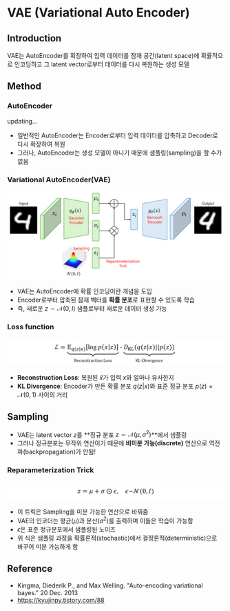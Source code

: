 # VAE (Variational Auto Encoder)
## Introduction
VAE는 AutoEncoder를 확장하여 입력 데이터를 잠재 공간(latent space)에 확률적으로 인코딩하고
그 latent vector로부터 데이터를 다시 복원하는 생성 모델
## Method
### AutoEncoder
updating...

- 일반적인 AutoEncoder는 Encoder로부터 입력 데이터를 압축하고 Decoder로 다시 확장하여 복원
- 그러나, AutoEncoder는 생성 모델이 아니기 때문에 샘플링(sampling)을 할 수가 없음

### Variational AutoEncoder(VAE)
![vae](/assets/VAE/vae.png)

- VAE는 AutoEncoder에 확률 인코딩이란 개념을 도입
- Encoder로부터 압축된 잠재 벡터를 **확률 분포**로 표현할 수 있도록 학습
- 즉, 새로운 $z\sim \mathcal{N}(0,I)$ 샘플로부터 새로운 데이터 생성 가능

### Loss function
![loss](/assets/VAE/loss.png)

- **Reconstruction Loss**: 복원된 $\hat{x}$가 입력 $x$와 얼마나 유사한지
- **KL Divergence**: Encoder가 만든 확률 분포 $q(z|x)$와 표준 정규 분포 $p(z)=\mathcal{N}(0,1)$ 사이의 거리

## Sampling
- VAE는 latent vector $z$를 **정규 분포 $z\sim \mathcal{N}(\mu, \sigma^2)$**에서 샘플링
- 그러나 정규분포는 무작위 연산이기 때문에 **비미분 가능(discrete)** 연산으로 역전파(backpropagation)가 안됨!

### Reparameterization Trick
![reparameterization](/assets/VAE/reparameterization.png)
- 이 트릭은 Sampling을 미분 가능한 연산으로 바꿔줌
- VAE의 인코더는 평균($\mu$)과 분산($\sigma^2$)를 출력하며 이들은 학습이 가능함
- $\epsilon$은 표준 정규분포에서 샘플링된 노이즈
- 위 식은 샘플링 과정을 확률론적(stochastic)에서 결정론적(deterministic)으로 바꾸어 미분 가능하게 함

## Reference
- Kingma, Diederik P., and Max Welling. "Auto-encoding variational bayes." 20 Dec. 2013
- https://kyujinpy.tistory.com/88
